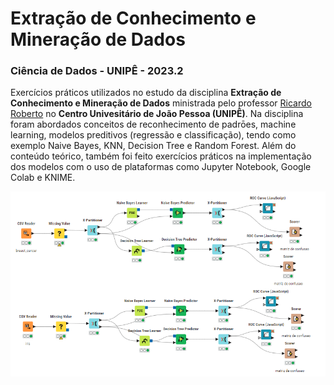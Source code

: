 # Extração de Conhecimento e Mineração de Dados

### Ciência de Dados - UNIPÊ - 2023.2

Exercícios práticos utilizados no estudo da disciplina **Extração de Conhecimento e Mineração de Dados** ministrada pelo professor [Ricardo Roberto](https://www.linkedin.com/in/ricardo-roberto-de-lima-1504aa7b/) no **Centro Univesitário de João Pessoa (UNIPÊ)**. Na disciplina foram abordados conceitos de reconhecimento de padrōes, machine learning, modelos preditivos (regressão e classificação), tendo como exemplo Naive Bayes, KNN, Decision Tree e Random Forest. Além do conteúdo teórico, também foi feito exercícios práticos na implementação dos modelos com o uso de plataformas como Jupyter Notebook, Google Colab e KNIME.

![pentaho_exercicio_1](knime_exercicio.PNG)